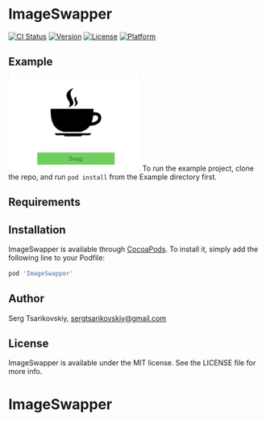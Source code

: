# ImageSwapper

[![CI Status](http://img.shields.io/travis/tsarikovskiy/ImageSwapper.svg?style=flat)](https://travis-ci.org/tsarikovskiy/ImageSwapper)
[![Version](https://img.shields.io/cocoapods/v/ImageSwapper.svg?style=flat)](http://cocoapods.org/pods/ImageSwapper)
[![License](https://img.shields.io/cocoapods/l/ImageSwapper.svg?style=flat)](http://cocoapods.org/pods/ImageSwapper)
[![Platform](https://img.shields.io/cocoapods/p/ImageSwapper.svg?style=flat)](http://cocoapods.org/pods/ImageSwapper)

## Example
![](Example/waterDropExample.gif)
To run the example project, clone the repo, and run `pod install` from the Example directory first.

## Requirements

## Installation

ImageSwapper is available through [CocoaPods](http://cocoapods.org). To install
it, simply add the following line to your Podfile:

```ruby
pod 'ImageSwapper'
```

## Author

Serg Tsarikovskiy, sergtsarikovskiy@gmail.com

## License

ImageSwapper is available under the MIT license. See the LICENSE file for more info.
# ImageSwapper
